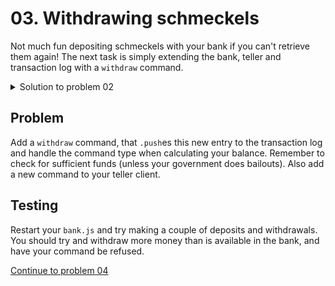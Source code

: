 # 03. Withdrawing schmeckels

Not much fun depositing schmeckels with your bank if you can't retrieve them
again! The next task is simply extending the bank, teller and transaction log
with a `withdraw` command.

<details>
  <summary>Solution to problem 02</summary>

```js
// bank.js

var jsonStream = require('duplex-json-stream')
var net = require('net')

var log = [

  ]



function sum() {
    return log.reduce(
        function (accu, x) {
            switch (x.cmd) {
                case 'deposit':
                    return accu + x.amount

                case 'withdraw':
                    return accu - x.amount
                default:
                    return accu
            }
        }
        , 0)
}

var server = net.createServer(function (socket) {
    socket = jsonStream(socket)
    socket.on('data', function (msg) {
        console.log('Bank received:', msg)
        let amount = Math.abs(parseInt(msg.amount))
        switch (msg.cmd){
            case 'balance':
                socket.write({ cmd: 'balance', balance: sum() })
                break
            case 'deposit':
                log.push({cmd: 'deposit', amount: amount})
                socket.write({ cmd: 'balance', balance: sum() })
                break
            case 'withdraw':
                if(amount<=sum()){
                    log.push({cmd: 'withdraw', amount: amount})
                    socket.write({ cmd: 'balance', balance: sum() })

                } else {
                    socket.write("insufficient funds")
                }
                break
            default:
                break
        }
        
    })
})

server.listen(3876)

console.log("started bank")

```

```js
// teller.js
var jsonStream = require('duplex-json-stream')
var net = require('net')

var client = jsonStream(net.connect(3876))

client.on('data', function (msg) {
  console.log('Teller received:', msg)
})

const args = process.argv.slice(2)
const command = args[0]
const amount = Math.abs(parseInt(args[1]))

switch (command){
    case 'balance':
        client.end({cmd: 'balance'})
        break
    case 'deposit':
        client.end({cmd: 'deposit', amount: amount})
        break
    case 'withdraw':
        client.end({cmd: 'withdraw', amount: amount})
        break
    default:
        break
}

console.log("started teller")

```

</details>

## Problem

Add a `withdraw` command, that `.push`es this new entry to the transaction log
and handle the command type when calculating your balance. Remember to check for
sufficient funds (unless your government does bailouts). Also add a new command
to your teller client.

## Testing

Restart your `bank.js` and try making a couple of deposits and withdrawals. You
should try and withdraw more money than is available in the bank, and have your
command be refused.

[Continue to problem 04](04.md)
